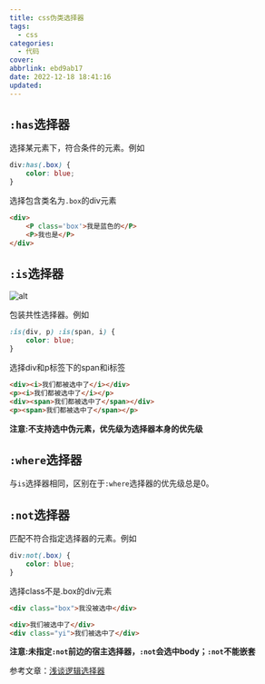 ```yaml
---
title: css伪类选择器
tags:
  - css
categories:
  - 代码
cover: 
abbrlink: ebd9ab17
date: 2022-12-18 18:41:16
updated:
---
```

## `:has`选择器
选择某元素下，符合条件的元素。例如
```css
div:has(.box) {
    color: blue;
}
```
选择包含类名为`.box`的div元素
```html
<div>
    <P class='box'>我是蓝色的</P>
    <P>我也是</P>
</div>
```
## `:is`选择器
![alt](https://lsky.kissshot.site/img/2025/02/07/67a55c3f31485.gif)  

包装共性选择器。例如
```css
:is(div, p) :is(span, i) {
    color: blue;
}
```
选择div和p标签下的span和i标签
```html
<div><i>我们都被选中了</i></div>
<p><i>我们都被选中了</i></p>
<div><span>我们都被选中了</span></div>
<p><span>我们都被选中了</span></p>
```
**注意:不支持选中伪元素，优先级为选择器本身的优先级**
## `:where`选择器
与`is`选择器相同，区别在于`:where`选择器的优先级总是0。
## `:not`选择器
匹配不符合指定选择器的元素。例如
```css
div:not(.box) {
    color: blue;
}
```
选择class不是.box的div元素
```html
<div class="box">我没被选中</div>

<div>我们被选中了</div>
<div class="yi">我们被选中了</div>
```
**注意:未指定`:not`前边的宿主选择器，`:not`会选中body；`:not`不能嵌套**


参考文章：[浅谈逻辑选择器](https://www.cnblogs.com/coco1s/p/16283836.html)